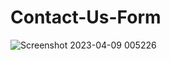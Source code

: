 # Contact-Us-Form
![Screenshot 2023-04-09 005226](https://user-images.githubusercontent.com/68160814/230738254-b3432efd-a99f-4b12-b766-4dd36b2b827b.png)
